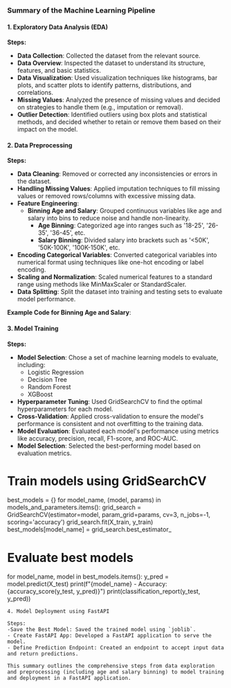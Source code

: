 ### Summary of the Machine Learning Pipeline

#### 1. Exploratory Data Analysis (EDA)

**Steps:**
- **Data Collection**: Collected the dataset from the relevant source.
- **Data Overview**: Inspected the dataset to understand its structure, features, and basic statistics.
- **Data Visualization**: Used visualization techniques like histograms, bar plots, and scatter plots to identify patterns, distributions, and correlations.
- **Missing Values**: Analyzed the presence of missing values and decided on strategies to handle them (e.g., imputation or removal).
- **Outlier Detection**: Identified outliers using box plots and statistical methods, and decided whether to retain or remove them based on their impact on the model.

#### 2. Data Preprocessing

**Steps:**
- **Data Cleaning**: Removed or corrected any inconsistencies or errors in the dataset.
- **Handling Missing Values**: Applied imputation techniques to fill missing values or removed rows/columns with excessive missing data.
- **Feature Engineering**:
  - **Binning Age and Salary**: Grouped continuous variables like age and salary into bins to reduce noise and handle non-linearity.
    - **Age Binning**: Categorized age into ranges such as '18-25', '26-35', '36-45', etc.
    - **Salary Binning**: Divided salary into brackets such as '<50K', '50K-100K', '100K-150K', etc.
- **Encoding Categorical Variables**: Converted categorical variables into numerical format using techniques like one-hot encoding or label encoding.
- **Scaling and Normalization**: Scaled numerical features to a standard range using methods like MinMaxScaler or StandardScaler.
- **Data Splitting**: Split the dataset into training and testing sets to evaluate model performance.

**Example Code for Binning Age and Salary**:


#### 3. Model Training

**Steps:**
- **Model Selection**: Chose a set of machine learning models to evaluate, including:
  - Logistic Regression
  - Decision Tree
  - Random Forest
  - XGBoost
- **Hyperparameter Tuning**: Used GridSearchCV to find the optimal hyperparameters for each model.
- **Cross-Validation**: Applied cross-validation to ensure the model's performance is consistent and not overfitting to the training data.
- **Model Evaluation**: Evaluated each model's performance using metrics like accuracy, precision, recall, F1-score, and ROC-AUC.
- **Model Selection**: Selected the best-performing model based on evaluation metrics.
# Train models using GridSearchCV
best_models = {}
for model_name, (model, params) in models_and_parameters.items():
    grid_search = GridSearchCV(estimator=model, param_grid=params, cv=3, n_jobs=-1, scoring='accuracy')
    grid_search.fit(X_train, y_train)
    best_models[model_name] = grid_search.best_estimator_

# Evaluate best models
for model_name, model in best_models.items():
    y_pred = model.predict(X_test)
    print(f"{model_name} - Accuracy: {accuracy_score(y_test, y_pred)}")
    print(classification_report(y_test, y_pred))
```
4. Model Deployment using FastAPI

Steps:
-Save the Best Model: Saved the trained model using `joblib`.
- Create FastAPI App: Developed a FastAPI application to serve the model.
- Define Prediction Endpoint: Created an endpoint to accept input data and return predictions.

This summary outlines the comprehensive steps from data exploration and preprocessing (including age and salary binning) to model training and deployment in a FastAPI application.
